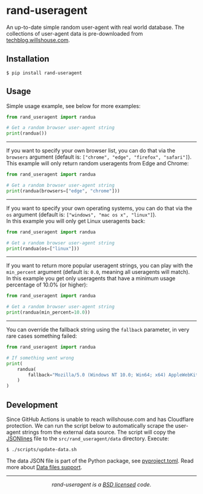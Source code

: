rand-useragent
==============

An up-to-date simple random user-agent with real world database. 
The collections of user-agent data is pre-downloaded from 
[techblog.willshouse.com](https://techblog.willshouse.com/2012/01/03/most-common-user-agents/).


Installation
------------

```shell
$ pip install rand-useragent
```

Usage
-----

Simple usage example, see below for more examples:


```python
from rand_useragent import randua

# Get a random browser user-agent string
print(randua())
```

---

If you want to specify your own browser list, you can do that via the `browsers` 
argument (default is: `["chrome", "edge", "firefox", "safari"]`).  
This example will only return random useragents from Edge and Chrome:

```python
from rand_useragent import randua

# Get a random browser user-agent string
print(randua(browsers=["edge", "chrome"]))
```

---

If you want to specify your own operating systems, 
you can do that via the `os` argument (default is: `["windows", "mac os x", "linux"]`).  
In this example you will only get Linux useragents back:

```python
from rand_useragent import randua

# Get a random browser user-agent string
print(randua(os=["linux"]))
```

---

If you want to return more popular useragent strings, you can play with the `min_percent` 
argument (default is: `0.0`, meaning all useragents will match).  
In this example you get only useragents that have a minimum usage percentage of 10.0% (or higher):

```python
from rand_useragent import randua

# Get a random browser user-agent string
print(randua(min_percent=10.0))
```

---

You can override the fallback string using the `fallback` parameter, in very rare cases something failed:

```python
from rand_useragent import randua

# If something went wrong
print(
    randua(
        fallback="Mozilla/5.0 (Windows NT 10.0; Win64; x64) AppleWebKit/537.36 (KHTML, like Gecko) Chrome/114.0.0.0 Safari/537.36"
    )
)
```

Development
-----------

Since GitHub Actions is unable to reach willshouse.com and has Cloudflare protection. 
We can run the script below to automatically scrape the user-agent strings from the external data source. 
The script will copy the [JSONlines](https://jsonlines.org/) file to the `src/rand_useragent/data` directory.
Execute:

```shell
$ ./scripts/update-data.sh
```

The data JSON file is part of the Python package, 
see [pyproject.toml](https:://github.com/redbugg/rand-useragent/pyproject.toml). 
Read more about [Data files support](https://setuptools.pypa.io/en/latest/userguide/datafiles.html).

---

<p align="center">
    <i>rand-useragent is a <a href="https://github.com/redbugg/rand-useragent/blob/master/LICENSE">BSD licensed</a> code.</i>
</p>